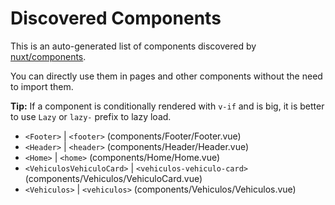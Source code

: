 # Discovered Components

This is an auto-generated list of components discovered by [nuxt/components](https://github.com/nuxt/components).

You can directly use them in pages and other components without the need to import them.

**Tip:** If a component is conditionally rendered with `v-if` and is big, it is better to use `Lazy` or `lazy-` prefix to lazy load.

- `<Footer>` | `<footer>` (components/Footer/Footer.vue)
- `<Header>` | `<header>` (components/Header/Header.vue)
- `<Home>` | `<home>` (components/Home/Home.vue)
- `<VehiculosVehiculoCard>` | `<vehiculos-vehiculo-card>` (components/Vehiculos/VehiculoCard.vue)
- `<Vehiculos>` | `<vehiculos>` (components/Vehiculos/Vehiculos.vue)
